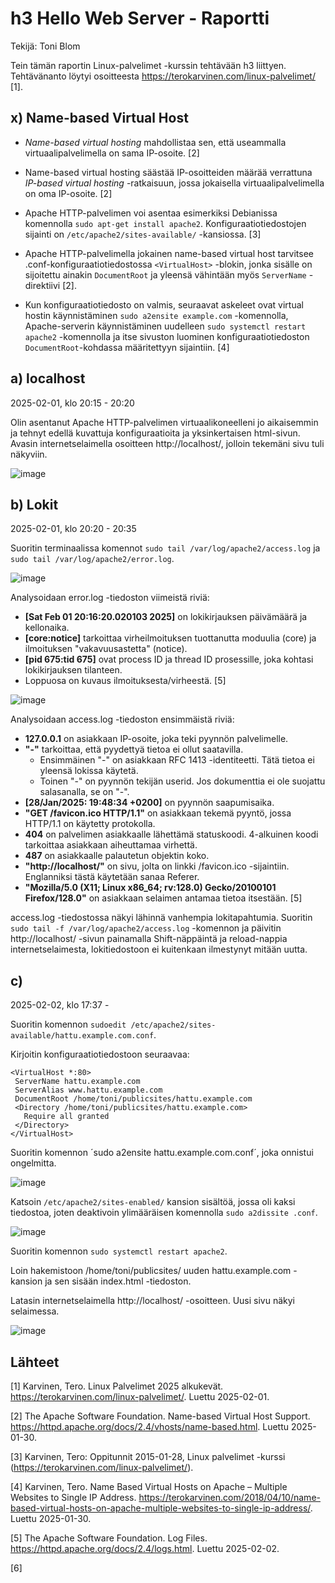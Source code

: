 # h3 Hello Web Server - Raportti
Tekijä: Toni Blom

Tein tämän raportin Linux-palvelimet -kurssin tehtävään h3 liittyen. Tehtävänanto löytyi osoitteesta https://terokarvinen.com/linux-palvelimet/ [1].

## x) Name-based Virtual Host

* *Name-based virtual hosting* mahdollistaa sen, että useammalla virtuaalipalvelimella on sama IP-osoite. [2]

* Name-based virtual hosting säästää IP-osoitteiden määrää verrattuna *IP-based virtual hosting* -ratkaisuun, jossa jokaisella virtuaalipalvelimella on oma IP-osoite. [2]

* Apache HTTP-palvelimen voi asentaa esimerkiksi Debianissa komennolla `sudo apt-get install apache2`. Konfiguraatiotiedostojen sijainti on `/etc/apache2/sites-available/` -kansiossa. [3]

* Apache HTTP-palvelimella jokainen name-based virtual host tarvitsee .conf-konfiguraatiotiedostossa `<VirtualHost>` -blokin, jonka sisälle on sijoitettu ainakin `DocumentRoot` ja yleensä vähintään myös `ServerName` -direktiivi [2].

* Kun konfiguraatiotiedosto on valmis, seuraavat askeleet ovat virtual hostin käynnistäminen `sudo a2ensite example.com` -komennolla, Apache-serverin käynnistäminen uudelleen `sudo systemctl restart apache2` -komennolla ja itse sivuston luominen konfiguraatiotiedoston `DocumentRoot`-kohdassa määritettyyn sijaintiin. [4]

## a) localhost

2025-02-01, klo 20:15 - 20:20

Olin asentanut Apache HTTP-palvelimen virtuaalikoneelleni jo aikaisemmin ja tehnyt edellä kuvattuja konfiguraatioita ja yksinkertaisen html-sivun. Avasin internetselaimella osoitteen http://localhost/, jolloin tekemäni sivu tuli näkyviin.

![image](https://github.com/user-attachments/assets/f41bb18b-e0a8-4cc0-804e-1d47222d1da4)

## b) Lokit

2025-02-01, klo 20:20 - 20:35

Suoritin terminaalissa komennot `sudo tail /var/log/apache2/access.log` ja `sudo tail /var/log/apache2/error.log`.

![image](https://github.com/user-attachments/assets/cb6ccd68-9545-4cc7-aaee-af5014bfbf04)

Analysoidaan error.log -tiedoston viimeistä riviä:
* **[Sat Feb 01 20:16:20.020103 2025]** on lokikirjauksen päivämäärä ja kellonaika.
* **[core:notice]** tarkoittaa virheilmoituksen tuottanutta moduulia (core) ja ilmoituksen "vakavuusastetta" (notice).
* **[pid 675:tid 675]** ovat process ID ja thread ID prosessille, joka kohtasi lokikirjauksen tilanteen.
* Loppuosa on kuvaus ilmoituksesta/virheestä. [5]

![image](https://github.com/user-attachments/assets/257ab9e2-eeb1-453a-8604-352708489dc2)

Analysoidaan access.log -tiedoston ensimmäistä riviä:
* **127.0.0.1** on asiakkaan IP-osoite, joka teki pyynnön palvelimelle.
* **"-"** tarkoittaa, että pyydettyä tietoa ei ollut saatavilla.
  * Ensimmäinen "-" on asiakkaan RFC 1413 -identiteetti. Tätä tietoa ei yleensä lokissa käytetä.
  * Toinen "-" on pyynnön tekijän userid. Jos dokumenttia ei ole suojattu salasanalla, se on "-".
* **[28/Jan/2025: 19:48:34 +0200]** on pyynnön saapumisaika.
* **"GET /favicon.ico HTTP/1.1"** on asiakkaan tekemä pyyntö, jossa HTTP/1.1 on käytetty protokolla.
* **404** on palvelimen asiakkaalle lähettämä statuskoodi. 4-alkuinen koodi tarkoittaa asiakkaan aiheuttamaa virhettä.
* **487** on asiakkaalle palautetun objektin koko.
* **"http://localhost/"** on sivu, jolta on linkki /favicon.ico -sijaintiin. Englanniksi tästä käytetään sanaa Referer.
* **"Mozilla/5.0 (X11; Linux x86_64; rv:128.0) Gecko/20100101 Firefox/128.0"** on asiakkaan selaimen antamaa tietoa itsestään. [5]

access.log -tiedostossa näkyi lähinnä vanhempia lokitapahtumia. Suoritin `sudo tail -f /var/log/apache2/access.log` -komennon ja päivitin http://localhost/ -sivun painamalla Shift-näppäintä ja reload-nappia internetselaimesta, lokitiedostoon ei kuitenkaan ilmestynyt mitään uutta.

## c)

2025-02-02, klo 17:37 - 

Suoritin komennon `sudoedit /etc/apache2/sites-available/hattu.example.com.conf`.

Kirjoitin konfiguraatiotiedostoon seuraavaa:
```
<VirtualHost *:80>
 ServerName hattu.example.com
 ServerAlias www.hattu.example.com
 DocumentRoot /home/toni/publicsites/hattu.example.com
 <Directory /home/toni/publicsites/hattu.example.com>
   Require all granted
 </Directory>
</VirtualHost>
```
Suoritin komennon ´sudo a2ensite hattu.example.com.conf´, joka onnistui ongelmitta.

![image](https://github.com/user-attachments/assets/da0c8a4e-72d4-43c0-b4c8-997f890d45b0)

Katsoin `/etc/apache2/sites-enabled/` kansion sisältöä, jossa oli kaksi tiedostoa, joten deaktivoin ylimääräisen komennolla `sudo a2dissite .conf`.

![image](https://github.com/user-attachments/assets/2067257b-9b9e-4a58-9662-4ba442e5d30f)

Suoritin komennon `sudo systemctl restart apache2`.

Loin hakemistoon /home/toni/publicsites/ uuden hattu.example.com -kansion ja sen sisään index.html -tiedoston.

Latasin internetselaimella http://localhost/ -osoitteen. Uusi sivu näkyi selaimessa.

![image](https://github.com/user-attachments/assets/145584b9-ae7f-42e7-b0ec-504e4019d201)


## Lähteet

[1] Karvinen, Tero. Linux Palvelimet 2025 alkukevät. https://terokarvinen.com/linux-palvelimet/. Luettu 2025-02-01.

[2] The Apache Software Foundation. Name-based Virtual Host Support. https://httpd.apache.org/docs/2.4/vhosts/name-based.html. Luettu 2025-01-30.

[3] Karvinen, Tero: Oppitunnit 2015-01-28, Linux palvelimet -kurssi (https://terokarvinen.com/linux-palvelimet/). 

[4] Karvinen, Tero. Name Based Virtual Hosts on Apache – Multiple Websites to Single IP Address. https://terokarvinen.com/2018/04/10/name-based-virtual-hosts-on-apache-multiple-websites-to-single-ip-address/. Luettu 2025-01-30.

[5] The Apache Software Foundation. Log Files. https://httpd.apache.org/docs/2.4/logs.html. Luettu 2025-02-02.

[6] 
